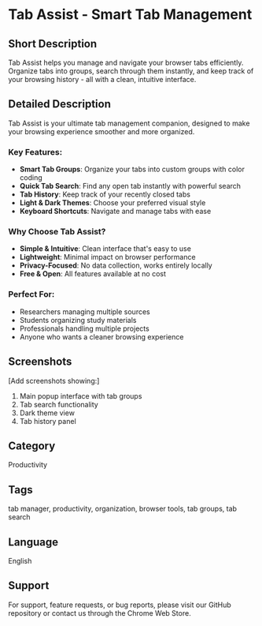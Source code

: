 # Tab Assist - Smart Tab Management

## Short Description
Tab Assist helps you manage and navigate your browser tabs efficiently. Organize tabs into groups, search through them instantly, and keep track of your browsing history - all with a clean, intuitive interface.

## Detailed Description
Tab Assist is your ultimate tab management companion, designed to make your browsing experience smoother and more organized.

### Key Features:
- **Smart Tab Groups**: Organize your tabs into custom groups with color coding
- **Quick Tab Search**: Find any open tab instantly with powerful search
- **Tab History**: Keep track of your recently closed tabs
- **Light & Dark Themes**: Choose your preferred visual style
- **Keyboard Shortcuts**: Navigate and manage tabs with ease

### Why Choose Tab Assist?
- **Simple & Intuitive**: Clean interface that's easy to use
- **Lightweight**: Minimal impact on browser performance
- **Privacy-Focused**: No data collection, works entirely locally
- **Free & Open**: All features available at no cost

### Perfect For:
- Researchers managing multiple sources
- Students organizing study materials
- Professionals handling multiple projects
- Anyone who wants a cleaner browsing experience

## Screenshots
[Add screenshots showing:]
1. Main popup interface with tab groups
2. Tab search functionality
3. Dark theme view
4. Tab history panel

## Category
Productivity

## Tags
tab manager, productivity, organization, browser tools, tab groups, tab search

## Language
English

## Support
For support, feature requests, or bug reports, please visit our GitHub repository or contact us through the Chrome Web Store. 